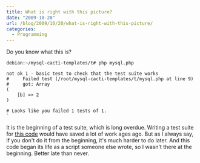 ```yaml
---
title: What is right with this picture?
date: "2009-10-20"
url: /blog/2009/10/20/what-is-right-with-this-picture/
categories:
  - Programming
---
```

Do you know what this is?

```
debian:~/mysql-cacti-templates/t# php mysql.php 

not ok 1 - basic test to check that the test suite works
#     Failed test (/root/mysql-cacti-templates/t/mysql.php at line 9)
#     got: Array
(
    [b] => 2
)

# Looks like you failed 1 tests of 1.
`
```

It is the beginning of a test suite, which is long overdue. Writing a test suite for [this code](http://code.google.com/p/mysql-cacti-templates/) would have saved a lot of work ages ago. But as I always say, if you don't do it from the beginning, it's much harder to do later. And this code began its life as a script someone else wrote, so I wasn't there at the beginning. Better late than never.


